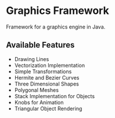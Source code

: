 # Graphics Framework
Framework for a graphics engine in Java.

## Available Features
 * Drawing Lines
 * Vectorization Implementation
 * Simple Transformations
 * Hermite and Bezier Curves
 * Three Dimensional Shapes
 * Polygonal Meshes
 * Stack Implementation for Objects
 * Knobs for Animation
 * Triangular Object Rendering